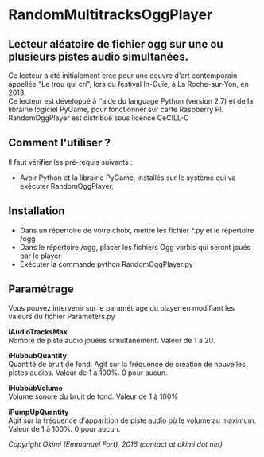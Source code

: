 # RandomMultitracksOggPlayer
Lecteur aléatoire de fichier ogg sur une ou plusieurs pistes audio simultanées.
-------------------------------------------------------------------------------
Ce lecteur a été initialement crée pour une oeuvre d'art contemporain appellée "Le trou qui cri", lors du festival In-Ouïe, à La Roche-sur-Yon, en 2013.  
Ce lecteur est développé à l'aide du language Python (version 2.7) et de la librairie logiciel PyGame, pour fonctionner sur carte Raspberry PI.  
RandomOggPlayer est distribué sous licence CeCILL-C

Comment l'utiliser ?
--------------------

Il faut vérifier les pré-requis suivants :
* Avoir Python et la librairie PyGame, installés sur le système qui va exécuter RandomOggPlayer,

Installation
------------

* Dans un répertoire de votre choix, mettre les fichier *.py et le répertoire /ogg
* Dans le répertoire /ogg, placer les fichiers Ogg vorbis qui seront joués par le player
* Exécuter la commande python RandomOggPlayer.py

Paramétrage
-----------

Vous pouvez intervenir sur le paramétrage du player en modifiant les valeurs du fichier Parameters.py

**iAudioTracksMax**  
Nombre de piste audio jouées simultanément. Valeur de 1 à 20.

**iHubbubQuantity**  
Quantité de bruit de fond. Agit sur la fréquence de création de nouvelles pistes audios. Valeur de 1 à 100%. 0 pour aucun.

**iHubbubVolume**  
Volume sonore du bruit de fond. Valeur de 1 à 100%

**iPumpUpQuantity**  
Agit sur la fréquence d'apparition de piste audio où le volume au maximum. Valeur de 1 à 100%. 0 pour aucun.

*Copyright Okimi (Emmanuel Fort), 2016 (contact at okimi dot net)*
